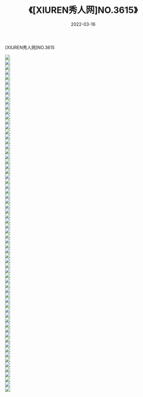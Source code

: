 ﻿---
layout: post
title:  《[XIUREN秀人网]NO.3615》
date:   2022-03-16
img: http://img.660000.xyz/Sharelink/秀人网/秀人网第04部分/[XIUREN秀人网]NO.3615/000.jpg
categories: [美女, 清纯, 唯美]
---

[XIUREN秀人网]NO.3615

 ![](http://img.660000.xyz/Sharelink/秀人网/秀人网第04部分/[XIUREN秀人网]NO.3615/001.jpg) <br>![](http://img.660000.xyz/Sharelink/秀人网/秀人网第04部分/[XIUREN秀人网]NO.3615/002.jpg) <br>![](http://img.660000.xyz/Sharelink/秀人网/秀人网第04部分/[XIUREN秀人网]NO.3615/003.jpg) <br>![](http://img.660000.xyz/Sharelink/秀人网/秀人网第04部分/[XIUREN秀人网]NO.3615/004.jpg) <br>![](http://img.660000.xyz/Sharelink/秀人网/秀人网第04部分/[XIUREN秀人网]NO.3615/005.jpg) <br>![](http://img.660000.xyz/Sharelink/秀人网/秀人网第04部分/[XIUREN秀人网]NO.3615/006.jpg) <br>![](http://img.660000.xyz/Sharelink/秀人网/秀人网第04部分/[XIUREN秀人网]NO.3615/007.jpg) <br>![](http://img.660000.xyz/Sharelink/秀人网/秀人网第04部分/[XIUREN秀人网]NO.3615/008.jpg) <br>![](http://img.660000.xyz/Sharelink/秀人网/秀人网第04部分/[XIUREN秀人网]NO.3615/009.jpg) <br>![](http://img.660000.xyz/Sharelink/秀人网/秀人网第04部分/[XIUREN秀人网]NO.3615/010.jpg) <br>![](http://img.660000.xyz/Sharelink/秀人网/秀人网第04部分/[XIUREN秀人网]NO.3615/011.jpg) <br>![](http://img.660000.xyz/Sharelink/秀人网/秀人网第04部分/[XIUREN秀人网]NO.3615/012.jpg) <br>![](http://img.660000.xyz/Sharelink/秀人网/秀人网第04部分/[XIUREN秀人网]NO.3615/013.jpg) <br>![](http://img.660000.xyz/Sharelink/秀人网/秀人网第04部分/[XIUREN秀人网]NO.3615/014.jpg) <br>![](http://img.660000.xyz/Sharelink/秀人网/秀人网第04部分/[XIUREN秀人网]NO.3615/015.jpg) <br>![](http://img.660000.xyz/Sharelink/秀人网/秀人网第04部分/[XIUREN秀人网]NO.3615/016.jpg) <br>![](http://img.660000.xyz/Sharelink/秀人网/秀人网第04部分/[XIUREN秀人网]NO.3615/017.jpg) <br>![](http://img.660000.xyz/Sharelink/秀人网/秀人网第04部分/[XIUREN秀人网]NO.3615/018.jpg) <br>![](http://img.660000.xyz/Sharelink/秀人网/秀人网第04部分/[XIUREN秀人网]NO.3615/019.jpg) <br>![](http://img.660000.xyz/Sharelink/秀人网/秀人网第04部分/[XIUREN秀人网]NO.3615/020.jpg) <br>![](http://img.660000.xyz/Sharelink/秀人网/秀人网第04部分/[XIUREN秀人网]NO.3615/021.jpg) <br>![](http://img.660000.xyz/Sharelink/秀人网/秀人网第04部分/[XIUREN秀人网]NO.3615/022.jpg) <br>![](http://img.660000.xyz/Sharelink/秀人网/秀人网第04部分/[XIUREN秀人网]NO.3615/023.jpg) <br>![](http://img.660000.xyz/Sharelink/秀人网/秀人网第04部分/[XIUREN秀人网]NO.3615/024.jpg) <br>![](http://img.660000.xyz/Sharelink/秀人网/秀人网第04部分/[XIUREN秀人网]NO.3615/025.jpg) <br>![](http://img.660000.xyz/Sharelink/秀人网/秀人网第04部分/[XIUREN秀人网]NO.3615/026.jpg) <br>![](http://img.660000.xyz/Sharelink/秀人网/秀人网第04部分/[XIUREN秀人网]NO.3615/027.jpg) <br>![](http://img.660000.xyz/Sharelink/秀人网/秀人网第04部分/[XIUREN秀人网]NO.3615/028.jpg) <br>![](http://img.660000.xyz/Sharelink/秀人网/秀人网第04部分/[XIUREN秀人网]NO.3615/029.jpg) <br>![](http://img.660000.xyz/Sharelink/秀人网/秀人网第04部分/[XIUREN秀人网]NO.3615/030.jpg) <br>![](http://img.660000.xyz/Sharelink/秀人网/秀人网第04部分/[XIUREN秀人网]NO.3615/031.jpg) <br>![](http://img.660000.xyz/Sharelink/秀人网/秀人网第04部分/[XIUREN秀人网]NO.3615/032.jpg) <br>![](http://img.660000.xyz/Sharelink/秀人网/秀人网第04部分/[XIUREN秀人网]NO.3615/033.jpg) <br>![](http://img.660000.xyz/Sharelink/秀人网/秀人网第04部分/[XIUREN秀人网]NO.3615/034.jpg) <br>![](http://img.660000.xyz/Sharelink/秀人网/秀人网第04部分/[XIUREN秀人网]NO.3615/035.jpg) <br>![](http://img.660000.xyz/Sharelink/秀人网/秀人网第04部分/[XIUREN秀人网]NO.3615/036.jpg) <br>![](http://img.660000.xyz/Sharelink/秀人网/秀人网第04部分/[XIUREN秀人网]NO.3615/037.jpg) <br>![](http://img.660000.xyz/Sharelink/秀人网/秀人网第04部分/[XIUREN秀人网]NO.3615/038.jpg) <br>![](http://img.660000.xyz/Sharelink/秀人网/秀人网第04部分/[XIUREN秀人网]NO.3615/039.jpg) <br>![](http://img.660000.xyz/Sharelink/秀人网/秀人网第04部分/[XIUREN秀人网]NO.3615/040.jpg) <br>![](http://img.660000.xyz/Sharelink/秀人网/秀人网第04部分/[XIUREN秀人网]NO.3615/041.jpg) <br>![](http://img.660000.xyz/Sharelink/秀人网/秀人网第04部分/[XIUREN秀人网]NO.3615/042.jpg) <br>![](http://img.660000.xyz/Sharelink/秀人网/秀人网第04部分/[XIUREN秀人网]NO.3615/043.jpg) <br>![](http://img.660000.xyz/Sharelink/秀人网/秀人网第04部分/[XIUREN秀人网]NO.3615/044.jpg) <br>![](http://img.660000.xyz/Sharelink/秀人网/秀人网第04部分/[XIUREN秀人网]NO.3615/045.jpg) <br>![](http://img.660000.xyz/Sharelink/秀人网/秀人网第04部分/[XIUREN秀人网]NO.3615/046.jpg) <br>![](http://img.660000.xyz/Sharelink/秀人网/秀人网第04部分/[XIUREN秀人网]NO.3615/047.jpg) <br>![](http://img.660000.xyz/Sharelink/秀人网/秀人网第04部分/[XIUREN秀人网]NO.3615/048.jpg) <br>![](http://img.660000.xyz/Sharelink/秀人网/秀人网第04部分/[XIUREN秀人网]NO.3615/049.jpg) <br>![](http://img.660000.xyz/Sharelink/秀人网/秀人网第04部分/[XIUREN秀人网]NO.3615/050.jpg) <br>![](http://img.660000.xyz/Sharelink/秀人网/秀人网第04部分/[XIUREN秀人网]NO.3615/051.jpg) <br>![](http://img.660000.xyz/Sharelink/秀人网/秀人网第04部分/[XIUREN秀人网]NO.3615/052.jpg) <br>![](http://img.660000.xyz/Sharelink/秀人网/秀人网第04部分/[XIUREN秀人网]NO.3615/053.jpg) <br>![](http://img.660000.xyz/Sharelink/秀人网/秀人网第04部分/[XIUREN秀人网]NO.3615/054.jpg) <br>![](http://img.660000.xyz/Sharelink/秀人网/秀人网第04部分/[XIUREN秀人网]NO.3615/055.jpg) <br>![](http://img.660000.xyz/Sharelink/秀人网/秀人网第04部分/[XIUREN秀人网]NO.3615/056.jpg) <br>![](http://img.660000.xyz/Sharelink/秀人网/秀人网第04部分/[XIUREN秀人网]NO.3615/057.jpg) <br>![](http://img.660000.xyz/Sharelink/秀人网/秀人网第04部分/[XIUREN秀人网]NO.3615/058.jpg) <br>![](http://img.660000.xyz/Sharelink/秀人网/秀人网第04部分/[XIUREN秀人网]NO.3615/059.jpg) <br>![](http://img.660000.xyz/Sharelink/秀人网/秀人网第04部分/[XIUREN秀人网]NO.3615/060.jpg) <br>![](http://img.660000.xyz/Sharelink/秀人网/秀人网第04部分/[XIUREN秀人网]NO.3615/061.jpg) <br>![](http://img.660000.xyz/Sharelink/秀人网/秀人网第04部分/[XIUREN秀人网]NO.3615/062.jpg) <br>![](http://img.660000.xyz/Sharelink/秀人网/秀人网第04部分/[XIUREN秀人网]NO.3615/063.jpg) <br>![](http://img.660000.xyz/Sharelink/秀人网/秀人网第04部分/[XIUREN秀人网]NO.3615/064.jpg) <br>![](http://img.660000.xyz/Sharelink/秀人网/秀人网第04部分/[XIUREN秀人网]NO.3615/065.jpg) <br>![](http://img.660000.xyz/Sharelink/秀人网/秀人网第04部分/[XIUREN秀人网]NO.3615/066.jpg) <br>![](http://img.660000.xyz/Sharelink/秀人网/秀人网第04部分/[XIUREN秀人网]NO.3615/067.jpg) <br>![](http://img.660000.xyz/Sharelink/秀人网/秀人网第04部分/[XIUREN秀人网]NO.3615/068.jpg) <br>